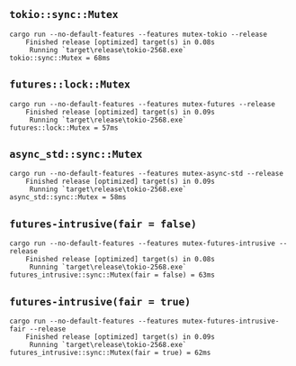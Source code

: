 ## `tokio::sync::Mutex`

```
cargo run --no-default-features --features mutex-tokio --release
    Finished release [optimized] target(s) in 0.08s
     Running `target\release\tokio-2568.exe`
tokio::sync::Mutex = 68ms
```

## `futures::lock::Mutex`

```
cargo run --no-default-features --features mutex-futures --release
    Finished release [optimized] target(s) in 0.09s
     Running `target\release\tokio-2568.exe`
futures::lock::Mutex = 57ms
```

## `async_std::sync::Mutex`

```
cargo run --no-default-features --features mutex-async-std --release
    Finished release [optimized] target(s) in 0.09s
     Running `target\release\tokio-2568.exe`
async_std::sync::Mutex = 58ms
```

## `futures-intrusive(fair = false)`

```
cargo run --no-default-features --features mutex-futures-intrusive --release
    Finished release [optimized] target(s) in 0.08s
     Running `target\release\tokio-2568.exe`
futures_intrusive::sync::Mutex(fair = false) = 63ms
```

## `futures-intrusive(fair = true)`

```
cargo run --no-default-features --features mutex-futures-intrusive-fair --release
    Finished release [optimized] target(s) in 0.09s
     Running `target\release\tokio-2568.exe`
futures_intrusive::sync::Mutex(fair = true) = 62ms
```

